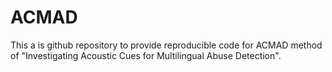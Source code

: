 # ACMAD

This a is github repository to provide reproducible code for ACMAD method of "Investigating Acoustic Cues for Multilingual Abuse Detection".

